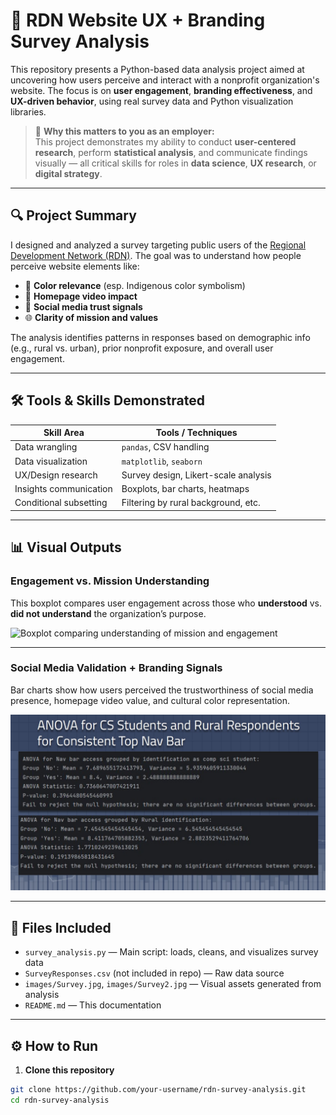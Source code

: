 # 🧠 RDN Website UX + Branding Survey Analysis

This repository presents a Python-based data analysis project aimed at uncovering how users perceive and interact with a nonprofit organization's website. The focus is on **user engagement**, **branding effectiveness**, and **UX-driven behavior**, using real survey data and Python visualization libraries.

> 📌 **Why this matters to you as an employer:**  
> This project demonstrates my ability to conduct **user-centered research**, perform **statistical analysis**, and communicate findings visually — all critical skills for roles in **data science**, **UX research**, or **digital strategy**.

---

## 🔍 Project Summary

I designed and analyzed a survey targeting public users of the [Regional Development Network (RDN)](https://example.com). The goal was to understand how people perceive website elements like:

- 🎨 **Color relevance** (esp. Indigenous color symbolism)
- 🎥 **Homepage video impact**
- 📱 **Social media trust signals**
- 🌐 **Clarity of mission and values**

The analysis identifies patterns in responses based on demographic info (e.g., rural vs. urban), prior nonprofit exposure, and overall user engagement.

---

## 🛠️ Tools & Skills Demonstrated

| Skill Area               | Tools / Techniques                       |
|--------------------------|------------------------------------------|
| Data wrangling           | `pandas`, CSV handling                   |
| Data visualization       | `matplotlib`, `seaborn`                  |
| UX/Design research       | Survey design, Likert-scale analysis     |
| Insights communication   | Boxplots, bar charts, heatmaps           |
| Conditional subsetting   | Filtering by rural background, etc.      |

---

## 📊 Visual Outputs

### Engagement vs. Mission Understanding
This boxplot compares user engagement across those who **understood** vs. **did not understand** the organization’s purpose.

![Boxplot comparing understanding of mission and engagement](images/Survey.jpg)

---

### Social Media Validation + Branding Signals
Bar charts show how users perceived the trustworthiness of social media presence, homepage video value, and cultural color representation.

![Bar charts exploring trust and branding](images/Survey2.jpg)

---

## 📁 Files Included

- `survey_analysis.py` — Main script: loads, cleans, and visualizes survey data
- `SurveyResponses.csv` (not included in repo) — Raw data source
- `images/Survey.jpg`, `images/Survey2.jpg` — Visual assets generated from analysis
- `README.md` — This documentation

---

## ⚙️ How to Run

1. **Clone this repository**  
```bash
git clone https://github.com/your-username/rdn-survey-analysis.git
cd rdn-survey-analysis
